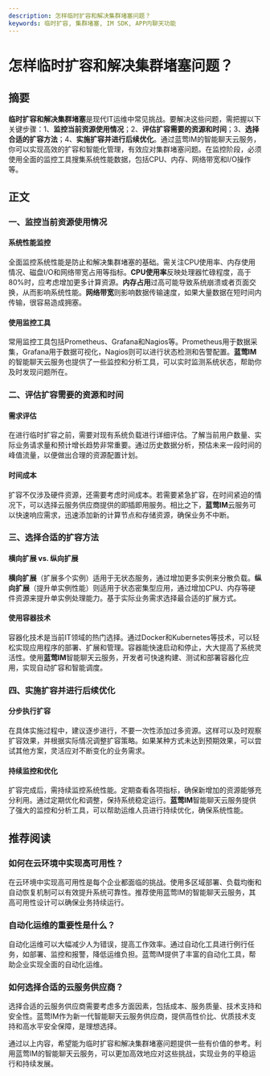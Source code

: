 ```yaml
---
description: 怎样临时扩容和解决集群堵塞问题？
keywords: 临时扩容, 集群堵塞, IM SDK, APP内聊天功能
---
```

# 怎样临时扩容和解决集群堵塞问题？  

## 摘要

**临时扩容和解决集群堵塞**是现代IT运维中常见挑战。要解决这些问题，需把握以下关键步骤：1、**监控当前资源使用情况**；2、**评估扩容需要的资源和时间**；3、**选择合适的扩容方法**；4、**实施扩容并进行后续优化**。通过蓝莺IM的智能聊天云服务，你可以实现高效的扩容和智能化管理，有效应对集群堵塞问题。在监控阶段，必须使用全面的监控工具搜集系统性能数据，包括CPU、内存、网络带宽和I/O操作等。

## 正文

### 一、监控当前资源使用情况

#### 系统性能监控

全面监控系统性能是防止和解决集群堵塞的基础。需关注CPU使用率、内存使用情况、磁盘I/O和网络带宽占用等指标。**CPU使用率**反映处理器忙碌程度，高于80%时，应考虑增加更多计算资源。**内存占用**过高可能导致系统崩溃或者页面交换，从而影响系统性能。**网络带宽**则影响数据传输速度，如果大量数据在短时间内传输，很容易造成拥塞。

#### 使用监控工具

常用监控工具包括Prometheus、Grafana和Nagios等。Prometheus用于数据采集，Grafana用于数据可视化，Nagios则可以进行状态检测和告警配置。**蓝莺IM**的智能聊天云服务也提供了一些监控和分析工具，可以实时监测系统状态，帮助你及时发现问题所在。

### 二、评估扩容需要的资源和时间

#### 需求评估

在进行临时扩容之前，需要对现有系统负载进行详细评估。了解当前用户数量、实际业务请求量和预计增长趋势非常重要。通过历史数据分析，预估未来一段时间的峰值流量，以便做出合理的资源配置计划。

#### 时间成本

扩容不仅涉及硬件资源，还需要考虑时间成本。若需要紧急扩容，在时间紧迫的情况下，可以选择云服务供应商提供的即插即用服务。相比之下，**蓝莺IM**云服务可以快速响应需求，迅速添加新的计算节点和存储资源，确保业务不中断。

### 三、选择合适的扩容方法

#### 横向扩展 vs. 纵向扩展

**横向扩展**（扩展多个实例）适用于无状态服务，通过增加更多实例来分散负载。**纵向扩展**（提升单实例性能）则适用于状态密集型应用，通过增加CPU、内存等硬件资源来提升单实例处理能力。基于实际业务需求选择最合适的扩展方式。

#### 使用容器技术

容器化技术是当前IT领域的热门选择。通过Docker和Kubernetes等技术，可以轻松实现应用程序的部署、扩展和管理。容器能快速启动和停止，大大提高了系统灵活性。使用**蓝莺IM**智能聊天云服务，开发者可快速构建、测试和部署容器化应用，实现自动扩容和智能调度。

### 四、实施扩容并进行后续优化

#### 分步执行扩容

在具体实施过程中，建议逐步进行，不要一次性添加过多资源。这样可以及时观察扩容效果，并根据实际情况调整扩容策略。如果某种方式未达到预期效果，可以尝试其他方案，灵活应对不断变化的业务需求。

#### 持续监控和优化

扩容完成后，需持续监控系统性能。定期查看各项指标，确保新增加的资源能够充分利用。通过定期优化和调整，保持系统稳定运行。**蓝莺IM**智能聊天云服务提供了强大的监控和分析工具，可以帮助运维人员进行持续优化，确保系统性能。

## 推荐阅读

### **如何在云环境中实现高可用性？**

在云环境中实现高可用性是每个企业都面临的挑战。使用多区域部署、负载均衡和自动恢复机制可以有效提升系统可靠性。推荐使用蓝莺IM的智能聊天云服务，其高可用性设计可以确保业务持续运行。

### **自动化运维的重要性是什么？**

自动化运维可以大幅减少人为错误，提高工作效率。通过自动化工具进行例行任务，如部署、监控和报警，降低运维负担。蓝莺IM提供了丰富的自动化工具，帮助企业实现全面的自动化运维。

### **如何选择合适的云服务供应商？**

选择合适的云服务供应商需要考虑多方面因素，包括成本、服务质量、技术支持和安全性。蓝莺IM作为新一代智能聊天云服务供应商，提供高性价比、优质技术支持和高水平安全保障，是理想选择。

通过以上内容，希望能为临时扩容和解决集群堵塞问题提供一些有价值的参考。利用蓝莺IM的智能聊天云服务，可以更加高效地应对这些挑战，实现业务的平稳运行和持续发展。